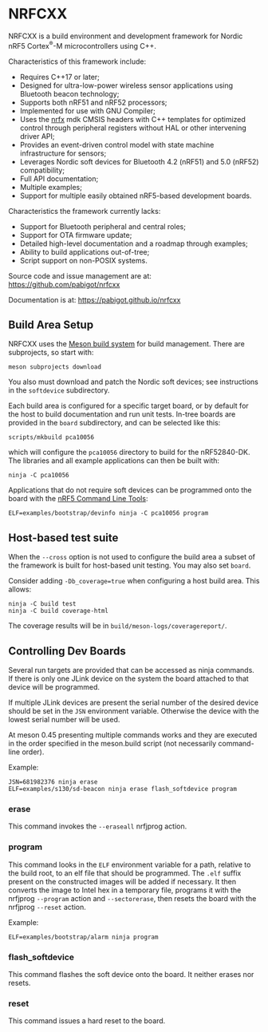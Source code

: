 # NRFCXX

NRFCXX is a build environment and development framework for Nordic nRF5
Cortex<sup>&reg;</sup>-M microcontrollers using C++.

Characteristics of this framework include:
* Requires C++17 or later;
* Designed for ultra-low-power wireless sensor applications using
  Bluetooth beacon technology;
* Supports both nRF51 and nRF52 processors;
* Implemented for use with GNU Compiler;
* Uses the [nrfx][] mdk CMSIS headers with C++ templates for optimized
  control through peripheral registers without HAL or other intervening
  driver API;
* Provides an event-driven control model with state machine
  infrastructure for sensors;
* Leverages Nordic soft devices for Bluetooth 4.2 (nRF51) and 5.0
  (nRF52) compatibility;
* Full API documentation;
* Multiple examples;
* Support for multiple easily obtained nRF5-based development boards.

Characteristics the framework currently lacks:
* Support for Bluetooth peripheral and central roles;
* Support for OTA firmware update;
* Detailed high-level documentation and a roadmap through examples;
* Ability to build applications out-of-tree;
* Script support on non-POSIX systems.

Source code and issue management are at:
https://github.com/pabigot/nrfcxx

Documentation is at: https://pabigot.github.io/nrfcxx

## Build Area Setup

NRFCXX uses the [Meson build system][meson] for build management.  There
are subprojects, so start with:

    meson subprojects download

You also must download and patch the Nordic soft devices; see
instructions in the `softdevice` subdirectory.

Each
build area is configured for a specific target board, or by default for
the host to build documentation and run unit tests.  In-tree boards are
provided in the `board` subdirectory, and can be selected like this:

    scripts/mkbuild pca10056

which will configure the `pca10056` directory to build for the
nRF52840-DK.  The libraries and all example applications can then be
built with:

    ninja -C pca10056

Applications that do not require soft devices can be programmed onto the
board with the [nRF5 Command Line Tools][nrf5cli]:

    ELF=examples/bootstrap/devinfo ninja -C pca10056 program

## Host-based test suite

When the `--cross` option is not used to configure the build area a
subset of the framework is built for host-based unit testing.  You may
also set `board`.

Consider adding `-Db_coverage=true` when configuring a host build area.
This allows:

    ninja -C build test
    ninja -C build coverage-html

The coverage results will be in `build/meson-logs/coveragereport/`.

## Controlling Dev Boards

Several run targets are provided that can be accessed as ninja commands.
If there is only one JLink device on the system the board attached to
that device will be programmed.

If multiple JLink devices are present the serial number of the desired
device should be set in the `JSN` environment variable.  Otherwise the
device with the lowest serial number will be used.

At meson 0.45 presenting multiple commands works and they are executed
in the order specified in the meson.build script (not necessarily
command-line order).

Example:

    JSN=681982376 ninja erase
    ELF=examples/s130/sd-beacon ninja erase flash_softdevice program

### erase

This command invokes the `--eraseall` nrfjprog action.

### program

This command looks in the `ELF` environment variable for a path,
relative to the build root, to an elf file that should be programmed.
The `.elf` suffix present on the constructed images will be added if
necessary.  It then converts the image to Intel hex in a temporary file,
programs it with the nrfjprog `--program` action and `--sectorerase`,
then resets the board with the nrfjprog `--reset` action.

Example:

    ELF=examples/bootstrap/alarm ninja program

### flash_softdevice

This command flashes the soft device onto the board.  It neither erases
nor resets.

### reset

This command issues a hard reset to the board.

[meson]: https://mesonbuild.com/
[nrfx]: https://github.com/NordicSemiconductor/nrfx
[nrf5cli]: https://www.nordicsemi.com/Software-and-Tools/Development-Tools/nRF5-Command-Line-Tools
